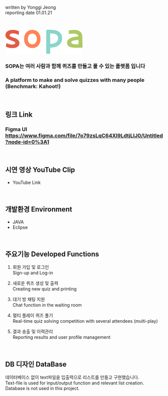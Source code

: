 
written by Yonggi Jeong<br>
reporting date 01.01.21

&nbsp;

![SOPA](/web/psd/sopa.png)

### SOPA는 여러 사람과 함께 퀴즈를 만들고 풀 수 있는 플랫폼 입니다
### A platform to make and solve quizzes with many people (Benchmark: Kahoot!) 

&nbsp;

## 링크 Link
### Figma UI https://www.figma.com/file/7o79zsLqC64Xl9LdtjLlJ0/Untitled?node-id=0%3A1

&nbsp;

## 시연 영상 YouTube Clip
* YouTube Link

&nbsp;

## 개발환경 Environment
* JAVA
* Eclipse

&nbsp;

## 주요기능 Developed Functions
1. 회원 가입 및 로그인
<br>Sign-up and Log-in

2. 새로운 퀴즈 생성 및 출력
<br>Creating new quiz and printing

3. 대기 방 채팅 지원
<br>Chat function in the waiting room

4. 멀티 플레이 퀴즈 풀기
<br>Real-time quiz solving competition with several attendees (multi-play)<br>

5. 결과 송출 및 이력관리
<br>Reporting results and user profile management<br>

&nbsp;

## DB 디자인 DataBase
데이터베이스 없이 text파일을 입출력으로 리스트를 만들고 구현했습니다.
<br>Text-file is used for input/output function and relevant list creation.  
Database is not used in this project. 

